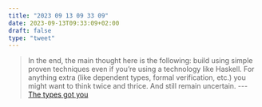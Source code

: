 ```yaml
---
title: "2023 09 13 09 33 09"
date: 2023-09-13T09:33:09+02:00
draft: false
type: "tweet"
---
```


> In the end, the main thought here is the following: build using simple proven techniques even if you’re using a technology like Haskell. For anything extra (like dependent types, formal verification, etc.) you might want to think twice and thrice. And still remain uncertain. --- [The types got you](https://www.tweag.io/blog/2019-02-13-types-got-you/)
